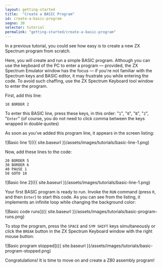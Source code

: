 ```yaml
---
layout: getting-started
title:  "Create a BASIC Program"
id: create-a-basic-program
seqno: 30
selector: tutorial
permalink: "getting-started/create-a-basic-program"
---
```


In a previous tutorial, you could see how easy is to create a new ZX Spectrum program from scratch.

Here, you will create and run a simple BASIC program. Although you can use the keyboard of the PC to enter a program — provided, the ZX Spectrum Emulator window has the focus — if you're not familiar with the Spectrum keys and BASIC editor, it may frustrate you while entering the code. To avoid such chaffing, use the ZX Spectrum Keyboard tool window to enter the program.

First, add this line:

```
10 BORDER 2
```

To enter this BASIC line, press these keys, in this order: "`1`", "`0`", "`B`", "`2`", "`Enter`" (of course, you do not need to click comma between the keys wrapped in double quotes)

As soon as you've added this program line, it appears in the screen listing:

![Basic line 1]({{ site.baseurl }}/assets/images/tutorials/basic-line-1.png)

Now, add these lines to the code:

```
20 BORDER 5
30 BORDER 6
40 PAUSE 1
50 GOTO 10
```

![Basic line 2]({{ site.baseurl }}/assets/images/tutorials/basic-line-1.png)

Your first BASIC program is ready to run. Invoke the `RUN` command (press
`R`, and then `Enter`) to start this code. As you can see from the listing, 
it implements an infinite loop while changing the background color:

![Basic code runs]({{ site.baseurl }}/assets/images/tutorials/basic-program-runs.png)

To stop the program, press the `SPACE` and `SYM SHIFT` keys simultaneously
or click the `BREAK` button in the ZX Spectrum Keyboard window with the right
mouse button:

![Basic program stopped]({{ site.baseurl }}/assets/images/tutorials/basic-program-stopped.png)

Congratulations! It is time to move on and create a Z80 assembly program!